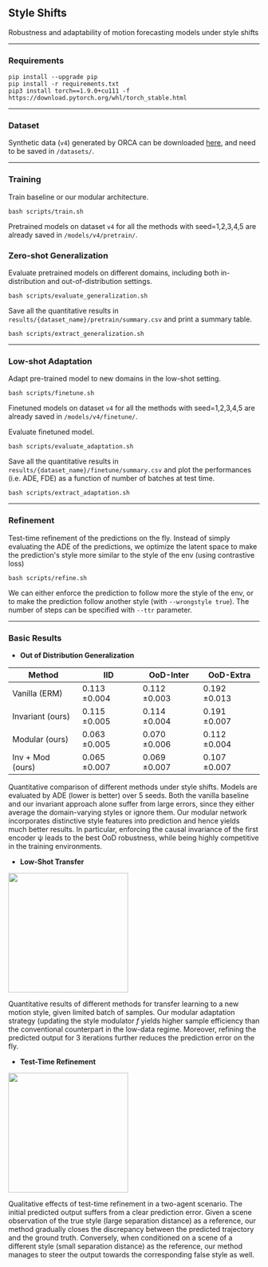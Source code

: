 ## Style Shifts

Robustness and adaptability of motion forecasting models under style shifts

--- 

### Requirements

```
pip install --upgrade pip
pip install -r requirements.txt
pip3 install torch==1.9.0+cu111 -f https://download.pytorch.org/whl/torch_stable.html
```

---

### Dataset

Synthetic data (`v4`) generated by ORCA can be downloaded [here](https://drive.google.com/file/d/1OQfZ1Y8XkFhZY8NE_TsSiDwwcvjCIECa/view?usp=sharingare), and need to be saved in `/datasets/`. 

--- 

### Training

Train baseline or our modular architecture.
```
bash scripts/train.sh
```

Pretrained models on dataset `v4` for all the methods with seed=1,2,3,4,5 are already saved in `/models/v4/pretrain/`.

### Zero-shot Generalization

Evaluate pretrained models on different domains, including both in-distribution and out-of-distribution settings.
```
bash scripts/evaluate_generalization.sh
```
Save all the quantitative results in `results/{dataset_name}/pretrain/summary.csv` and print a summary table.
```
bash scripts/extract_generalization.sh
```

--- 

### Low-shot Adaptation

Adapt pre-trained model to new domains in the low-shot setting.
```
bash scripts/finetune.sh
```

Finetuned models on dataset `v4` for all the methods with seed=1,2,3,4,5 are already saved in `/models/v4/finetune/`.

Evaluate finetuned model.
```
bash scripts/evaluate_adaptation.sh
```

Save all the quantitative results in `results/{dataset_name}/finetune/summary.csv` and plot the performances (i.e. ADE, FDE) as a function of number of batches at test time.
```
bash scripts/extract_adaptation.sh
```

---


### Refinement
Test-time refinement of the predictions on the fly. Instead of simply evaluating the ADE of the predictions, we optimize the latent space to make the prediction's style more similar to the style of the env (using contrastive loss)
```
bash scripts/refine.sh
```

We can either enforce the prediction to follow more the style of the env, or to make the prediction follow another style (with `--wrongstyle true`). The number of steps can be specified with `--ttr` parameter. 

--- 

### Basic Results

- **Out of Distribution Generalization**

| Method              | IID          | OoD-Inter    | OoD-Extra    |
|---------------------|--------------|--------------|--------------|
| Vanilla (ERM)       | 0.113 ±0.004 | 0.112 ±0.003 | 0.192 ±0.013 |
| Invariant (ours)    | 0.115 ±0.005 | 0.114 ±0.004 | 0.191 ±0.007 |
| Modular (ours)      | 0.063 ±0.005 | 0.070 ±0.006 | 0.112 ±0.004 |
| Inv + Mod (ours)    | 0.065 ±0.007 | 0.069 ±0.007 | 0.107 ±0.007 |

Quantitative comparison of different methods under style shifts. 
Models are evaluated by ADE (lower is better) over 5 seeds. 
Both the vanilla baseline and our invariant approach alone suffer from large errors, since they either average the domain-varying styles or ignore them. 
Our modular network incorporates distinctive style features into prediction and hence yields much better results.
In particular, enforcing the causal invariance of the first encoder ψ leads to the best OoD robustness, while being highly competitive in the training environments.

- **Low-Shot Transfer**

<img src="images/finetune.png" height="240"/>

Quantitative results of different methods for transfer learning to a new motion style, given limited batch of samples.
Our modular adaptation strategy (updating the style modulator _f_ yields higher sample efficiency than the conventional counterpart in the low-data regime.
Moreover, refining the predicted output for 3 iterations further reduces the prediction error on the fly.

- **Test-Time Refinement**
  
<img src="images/refinement.png" height="240"/>
  
Qualitative effects of test-time refinement in a two-agent scenario. 
The initial predicted output suffers from a clear prediction error.
Given a scene observation of the true style (large separation distance) as a reference, our method gradually closes the discrepancy between the predicted trajectory and the ground truth.
Conversely, when conditioned on a scene of a different style (small separation distance) as the reference, our method manages to steer the output towards the corresponding false style as well.


